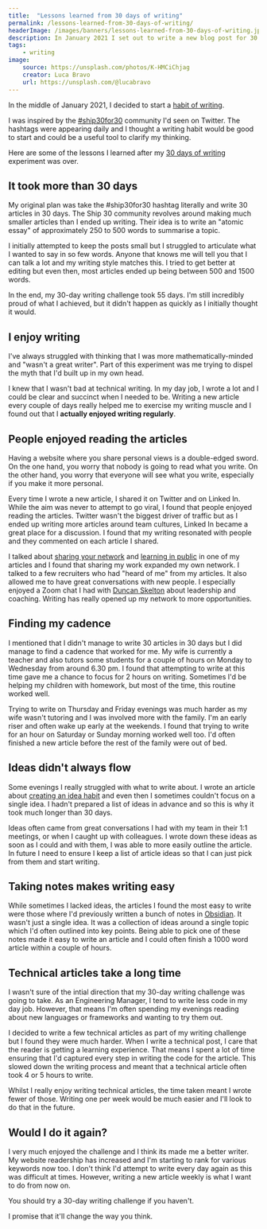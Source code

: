 ```yaml
---
title:  "Lessons learned from 30 days of writing"
permalink: /lessons-learned-from-30-days-of-writing/
headerImage: /images/banners/lessons-learned-from-30-days-of-writing.jpg
description: In January 2021 I set out to write a new blog post for 30 days. Here's what I learnt from my writing challenge.
tags:
    - writing
image:
    source: https://unsplash.com/photos/K-HMCiChjag
    creator: Luca Bravo
    url: https://unsplash.com/@lucabravo
---
```


In the middle of January 2021, I decided to start a [habit of writing](/creating-a-writing-habit/).

I was inspired by the [#ship30for30](https://ship30for30.com/) community I'd seen on Twitter. The hashtags were appearing daily and I thought a writing habit would be good to start and could be a useful tool to clarify my thinking.

Here are some of the lessons I learned after my [30 days of writing](/writing/) experiment was over.

## It took more than 30 days

My original plan was take the #ship30for30 hashtag literally and write 30 articles in 30 days. The Ship 30 community revolves around making much smaller articles than I ended up writing. Their idea is to write an "atomic essay" of approximately 250 to 500 words to summarise a topic.

I initially attempted to keep the posts small but I struggled to articulate what I wanted to say in so few words. Anyone that knows me will tell you that I can talk a lot and my writing style matches this. I tried to get better at editing but even then, most articles ended up being between 500 and 1500 words.

In the end, my 30-day writing challenge took 55 days. I'm still incredibly proud of what I achieved, but it didn't happen as quickly as I initially thought it would.

## I enjoy writing

I've always struggled with thinking that I was more mathematically-minded and "wasn't a great writer". Part of this experiment was me trying to dispel the myth that I'd built up in my own head.

I knew that I wasn't bad at technical writing. In my day job, I wrote a lot and I could be clear and succinct when I needed to be. Writing a new article every couple of days really helped me to exercise my writing muscle and I found out that I **actually enjoyed writing regularly**.

## People enjoyed reading the articles

Having a website where you share personal views is a double-edged sword. On the one hand, you worry that nobody is going to read what you write. On the other hand, you worry that everyone will see what you write, especially if you make it more personal.

Every time I wrote a new article, I shared it on Twitter and on Linked In. While the aim was never to attempt to go viral, I found that people enjoyed reading the articles. Twitter wasn't the biggest driver of traffic but as I ended up writing more articles around team cultures, Linked In became a great place for a discussion. I found that my writing resonated with people and they commented on each article I shared.

I talked about [sharing your network](/share-your-network/) and [learning in public](/learn-in-public/) in one of my articles and I found that sharing my work expanded my own network. I talked to a few recruiters who had "heard of me" from my articles. It also allowed me to have great conversations with new people. I especially enjoyed a Zoom chat I had with [Duncan Skelton](https://www.linkedin.com/in/duncanskelton/) about leadership and coaching. Writing has really opened up my network to more opportunities.

## Finding my cadence

I mentioned that I didn't manage to write 30 articles in 30 days but I did manage to find a cadence that worked for me. My wife is currently a teacher and also tutors some students for a couple of hours on Monday to Wednesday from around 6.30 pm. I found that attempting to write at this time gave me a chance to focus for 2 hours on writing. Sometimes I'd be helping my children with homework, but most of the time, this routine worked well.

Trying to write on Thursday and Friday evenings was much harder as my wife wasn't tutoring and I was involved more with the family. I'm an early riser and often wake up early at the weekends. I found that trying to write for an hour on Saturday or Sunday morning worked well too. I'd often finished a new article before the rest of the family were out of bed.

## Ideas didn't always flow

Some evenings I really struggled with what to write about. I wrote an article about [creating an idea habit](/creating-an-idea-habit/) and even then I sometimes couldn't focus on a single idea. I hadn't prepared a list of ideas in advance and so this is why it took much longer than 30 days.

Ideas often came from great conversations I had with my team in their 1:1 meetings, or when I caught up with colleagues. I wrote down these ideas as soon as I could and with them, I was able to more easily outline the article. In future I need to ensure I keep a list of article ideas so that I can just pick from them and start writing.

## Taking notes makes writing easy

While sometimes I lacked ideas, the articles I found the most easy to write were those where I'd previously written a bunch of notes in [Obsidian](/beginners-guide-note-taking-obsidian/). It wasn't just a single idea. It was a collection of ideas around a single topic which I'd often outlined into key points. Being able to pick one of these notes made it easy to write an article and I could often finish a 1000 word article within a couple of hours.

## Technical articles take a long time

I wasn't sure of the intial direction that my 30-day writing challenge was going to take. As an Engineering Manager, I tend to write less code in my day job. However, that means I'm often spending my evenings reading about new languages or frameworks and wanting to try them out. 

I decided to write a few technical articles as part of my writing challenge but I found they were much harder. When I write a technical post, I care that the reader is getting a learning experience. That means I spent a lot of time ensuring that I'd captured every step in writing the code for the article. This slowed down the writing process and meant that a technical article often took 4 or 5 hours to write.

Whilst I really enjoy writing technical articles, the time taken meant I wrote fewer of those. Writing one per week would be much easier and I'll look to do that in the future.

## Would I do it again?

I very much enjoyed the challenge and I think its made me a better writer. My website readership has increased and I'm starting to rank for various keywords now too. I don't think I'd attempt to write every day again as this was difficult at times. However, writing a new article weekly is what I want to do from now on.

You should try a 30-day writing challenge if you haven't.

I promise that it'll change the way you think.
